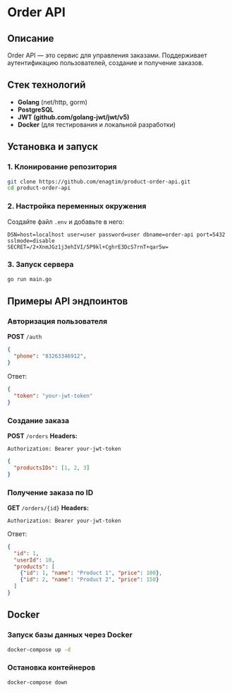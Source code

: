 # Order API

## Описание
Order API — это сервис для управления заказами. Поддерживает аутентификацию пользователей, создание и получение заказов.

## Стек технологий
- **Golang** (net/http, gorm)
- **PostgreSQL**
- **JWT (github.com/golang-jwt/jwt/v5)**
- **Docker** (для тестирования и локальной разработки)

## Установка и запуск

### 1. Клонирование репозитория
```sh
git clone https://github.com/enagtim/product-order-api.git
cd product-order-api
```

### 2. Настройка переменных окружения
Создайте файл `.env` и добавьте в него:
```env
DSN=host=localhost user=user password=user dbname=order-api port=5432 sslmode=disable
SECRET=/2+XnmJGz1j3ehIVI/5P9kl+CghrE3DcS7rnT+qar5w=
```

### 3. Запуск сервера
```sh
go run main.go
```

## Примеры API эндпоинтов

### Авторизация пользователя
**POST** `/auth`
```json
{
  "phone": "83263346912",
}
```
Ответ:
```json
{
  "token": "your-jwt-token"
}
```

### Создание заказа
**POST** `/orders`
**Headers:**
```
Authorization: Bearer your-jwt-token
```
```json
{
  "productsIDs": [1, 2, 3]
}
```

### Получение заказа по ID
**GET** `/orders/{id}`
**Headers:**
```
Authorization: Bearer your-jwt-token
```
Ответ:
```json
{
  "id": 1,
  "userId": 10,
  "products": [
    {"id": 1, "name": "Product 1", "price": 100},
    {"id": 2, "name": "Product 2", "price": 150}
  ]
}
```

## Docker

### Запуск базы данных через Docker
```sh
docker-compose up -d
```

### Остановка контейнеров
```sh
docker-compose down
```
